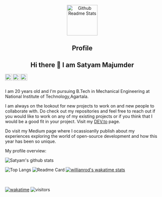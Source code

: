 <p align="center">
 <img width="100px" src="https://res.cloudinary.com/anuraghazra/image/upload/v1594908242/logo_ccswme.svg" align="center" alt="Github Readme Stats" />
 <h2 align="center">Profile</h2>
</p>

<h2 align="center"> Hi there 👋 I am Satyam Majumder</h2>
<!-- (https://Xlaton25.github.io) -->

<a href="https://in.linkedin.com/in/satyam-majumder-490027165">
  <img align="left" alt="Satyam's LinkdeIN" width="22px" src="https://upload.wikimedia.org/wikipedia/commons/8/81/LinkedIn_icon.svg" />
</a>
<a href="https://leetcode.com/Xlaton/">
  <img align="left" alt="Satyam's Leetcode" width="22px" src="https://upload.wikimedia.org/wikipedia/commons/a/ab/LeetCode_logo_white_no_text.svg" />
</a>
<a href="https://medium.com/@xlaton">
  <img align="left" alt="Satyam's Leetcode" width="22px" src="https://upload.wikimedia.org/wikipedia/commons/e/ec/Medium_logo_Monogram.svg"/>
</a>
<br />
<br />

<div>
 <p>

I am 20 years old and I'm pursuing B.Tech in Mechanical Engineering at National Institute of Technology,Agartala. 


I am always on the lookout for new projects to work on and new people to collaborate with. Do check out my repositories and feel free to reach out if you would like to work on any of my existing projects or if you think that I would be a good fit in your project. Visit my [DEV.to](https://dev.to/xlaton25) page.



Do visit my Medium page where I ocassioanlly publish about my experiences exploring the world of open-source development and how this year has been so unique. 

</h4>
</div>

<div><p>My profile overview: </p></div>

![Satyam's github stats](https://github-readme-stats.vercel.app/api?username=Xlaton25&show_icons=true)
<!-- ![Satyam's GitHub stats](https://github-readme-stats.vercel.app/api?username=Xlaton25&show_icons=true&theme=transparent) -->
![Top Langs](https://github-readme-stats.vercel.app/api/top-langs/?username=Xlaton25&layout=compact)
![Readme Card](https://github-readme-stats.vercel.app/api/pin/?username=Xlaton25&repo=dsa)
[![willianrod's wakatime stats](https://github-readme-stats.vercel.app/api/wakatime?username=ce8c4920-072a-477d-b79b-058d25f3f868)](https://github.com/anuraghazra/github-readme-stats)
<br />
<br />
<br />

[![wakatime](https://wakatime.com/badge/user/ce8c4920-072a-477d-b79b-058d25f3f868.svg)](https://wakatime.com/@ce8c4920-072a-477d-b79b-058d25f3f868)
![visitors](https://komarev.com/ghpvc/?username=Xlaton25)


